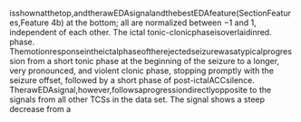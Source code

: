 isshownatthetop,andtherawEDAsignalandthebestEDAfeature(SectionFeatures,Feature
4b) at the bottom; all are normalized between −1 and 1, independent of each other. The ictal
tonic-clonicphaseisoverlaidinred.
phase. Themotionresponseintheictalphaseoftherejectedseizurewasatypicalprogression
from a short tonic phase at the beginning of the seizure to a longer, very pronounced, and
violent clonic phase, stopping promptly with the seizure offset, followed by a short phase of
post-ictalACCsilence. TherawEDAsignal,however,followsaprogressiondirectlyopposite
to the signals from all other TCSs in the data set. The signal shows a steep decrease from a